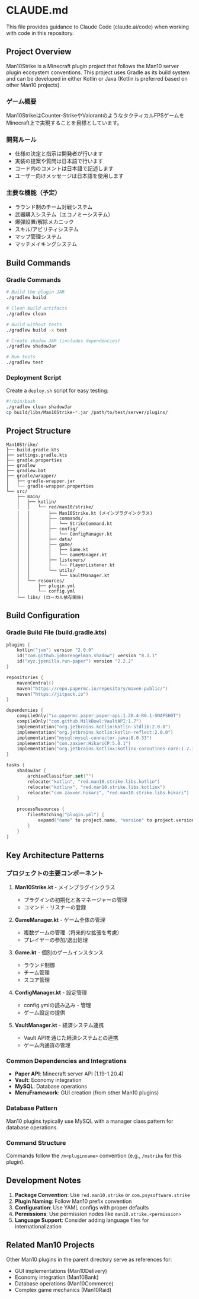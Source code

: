 # CLAUDE.md

This file provides guidance to Claude Code (claude.ai/code) when working with code in this repository.

## Project Overview

Man10Strike is a Minecraft plugin project that follows the Man10 server plugin ecosystem conventions. This project uses Gradle as its build system and can be developed in either Kotlin or Java (Kotlin is preferred based on other Man10 projects).

### ゲーム概要
Man10StrikeはCounter-StrikeやValorantのようなタクティカルFPSゲームをMinecraft上で実現することを目標としています。

### 開発ルール
- 仕様の決定と指示は開発者が行います
- 実装の提案や質問は日本語で行います
- コード内のコメントは日本語で記述します
- ユーザー向けメッセージは日本語を使用します

### 主要な機能（予定）
- ラウンド制のチーム対戦システム
- 武器購入システム（エコノミーシステム）
- 爆弾設置/解除メカニック
- スキル/アビリティシステム
- マップ管理システム
- マッチメイキングシステム

## Build Commands

### Gradle Commands
```bash
# Build the plugin JAR
./gradlew build

# Clean build artifacts
./gradlew clean

# Build without tests
./gradlew build -x test

# Create shadow JAR (includes dependencies)
./gradlew shadowJar

# Run tests
./gradlew test
```

### Deployment Script
Create a `deploy.sh` script for easy testing:
```bash
#!/bin/bash
./gradlew clean shadowJar
cp build/libs/Man10Strike-*.jar /path/to/test/server/plugins/
```

## Project Structure

```
Man10Strike/
├── build.gradle.kts
├── settings.gradle.kts
├── gradle.properties
├── gradlew
├── gradlew.bat
├── gradle/wrapper/
│   ├── gradle-wrapper.jar
│   └── gradle-wrapper.properties
└── src/
    ├── main/
    │   ├── kotlin/
    │   │   └── red/man10/strike/
    │   │       ├── Man10Strike.kt (メインプラグインクラス)
    │   │       ├── commands/
    │   │       │   └── StrikeCommand.kt
    │   │       ├── config/
    │   │       │   └── ConfigManager.kt
    │   │       ├── data/
    │   │       ├── game/
    │   │       │   ├── Game.kt
    │   │       │   └── GameManager.kt
    │   │       ├── listeners/
    │   │       │   └── PlayerListener.kt
    │   │       └── utils/
    │   │           └── VaultManager.kt
    │   └── resources/
    │       ├── plugin.yml
    │       └── config.yml
    └── libs/ (ローカル依存関係)
```

## Build Configuration

### Gradle Build File (build.gradle.kts)
```kotlin
plugins {
    kotlin("jvm") version "2.0.0"
    id("com.github.johnrengelman.shadow") version "8.1.1"
    id("xyz.jpenilla.run-paper") version "2.2.2"
}

repositories {
    mavenCentral()
    maven("https://repo.papermc.io/repository/maven-public/")
    maven("https://jitpack.io")
}

dependencies {
    compileOnly("io.papermc.paper:paper-api:1.20.4-R0.1-SNAPSHOT")
    compileOnly("com.github.MilkBowl:VaultAPI:1.7")
    implementation("org.jetbrains.kotlin:kotlin-stdlib:2.0.0")
    implementation("org.jetbrains.kotlin:kotlin-reflect:2.0.0")
    implementation("mysql:mysql-connector-java:8.0.33")
    implementation("com.zaxxer:HikariCP:5.0.1")
    implementation("org.jetbrains.kotlinx:kotlinx-coroutines-core:1.7.3")
}

tasks {
    shadowJar {
        archiveClassifier.set("")
        relocate("kotlin", "red.man10.strike.libs.kotlin")
        relocate("kotlinx", "red.man10.strike.libs.kotlinx")
        relocate("com.zaxxer.hikari", "red.man10.strike.libs.hikari")
    }
    
    processResources {
        filesMatching("plugin.yml") {
            expand("name" to project.name, "version" to project.version)
        }
    }
}
```

## Key Architecture Patterns

### プロジェクトの主要コンポーネント

1. **Man10Strike.kt** - メインプラグインクラス
   - プラグインの初期化と各マネージャーの管理
   - コマンド・リスナーの登録

2. **GameManager.kt** - ゲーム全体の管理
   - 複数ゲームの管理（将来的な拡張を考慮）
   - プレイヤーの参加/退出処理

3. **Game.kt** - 個別のゲームインスタンス
   - ラウンド制御
   - チーム管理
   - スコア管理

4. **ConfigManager.kt** - 設定管理
   - config.ymlの読み込み・管理
   - ゲーム設定の提供

5. **VaultManager.kt** - 経済システム連携
   - Vault APIを通じた経済システムとの連携
   - ゲーム内通貨の管理

### Common Dependencies and Integrations
- **Paper API**: Minecraft server API (1.19-1.20.4)
- **Vault**: Economy integration
- **MySQL**: Database operations
- **MenuFramework**: GUI creation (from other Man10 plugins)

### Database Pattern
Man10 plugins typically use MySQL with a manager class pattern for database operations.

### Command Structure
Commands follow the `/m<pluginname>` convention (e.g., `/mstrike` for this plugin).

## Development Notes

1. **Package Convention**: Use `red.man10.strike` or `com.psysoftware.strike`
2. **Plugin Naming**: Follow Man10 prefix convention
3. **Configuration**: Use YAML configs with proper defaults
4. **Permissions**: Use permission nodes like `man10.strike.<permission>`
5. **Language Support**: Consider adding language files for internationalization

## Related Man10 Projects

Other Man10 plugins in the parent directory serve as references for:
- GUI implementations (Man10Delivery)
- Economy integration (Man10Bank)
- Database operations (Man10Commerce)
- Complex game mechanics (Man10Raid)